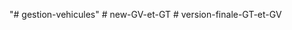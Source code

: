 "# gestion-vehicules" 
#   n e w - G V - e t - G T  
 #   v e r s i o n - f i n a l e - G T - e t - G V  
 